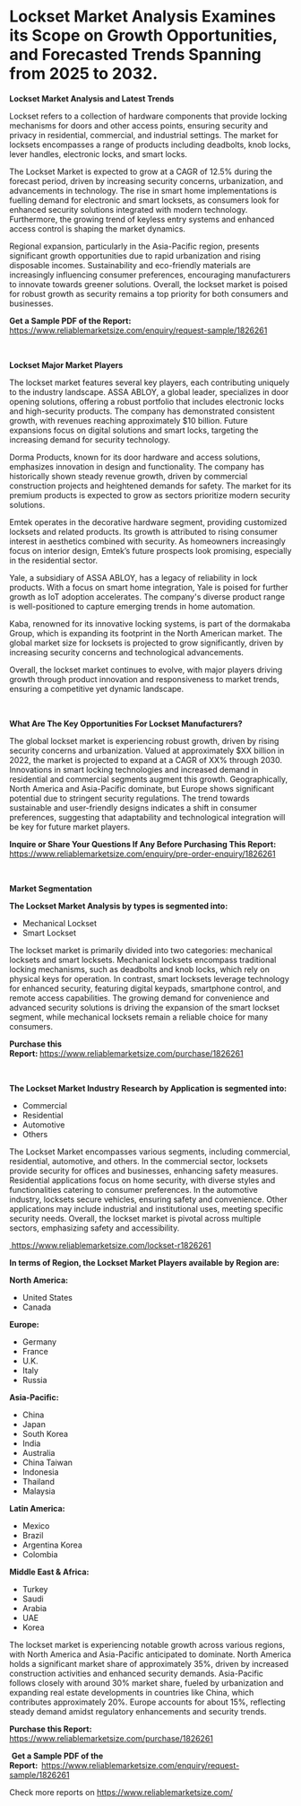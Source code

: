 <p><h1>Lockset Market Analysis Examines its Scope on Growth Opportunities, and Forecasted Trends Spanning from 2025 to 2032.</h1></p><p><strong>Lockset Market Analysis and Latest Trends</strong></p>
<p><p>Lockset refers to a collection of hardware components that provide locking mechanisms for doors and other access points, ensuring security and privacy in residential, commercial, and industrial settings. The market for locksets encompasses a range of products including deadbolts, knob locks, lever handles, electronic locks, and smart locks.</p><p>The Lockset Market is expected to grow at a CAGR of 12.5% during the forecast period, driven by increasing security concerns, urbanization, and advancements in technology. The rise in smart home implementations is fuelling demand for electronic and smart locksets, as consumers look for enhanced security solutions integrated with modern technology. Furthermore, the growing trend of keyless entry systems and enhanced access control is shaping the market dynamics.</p><p>Regional expansion, particularly in the Asia-Pacific region, presents significant growth opportunities due to rapid urbanization and rising disposable incomes. Sustainability and eco-friendly materials are increasingly influencing consumer preferences, encouraging manufacturers to innovate towards greener solutions. Overall, the lockset market is poised for robust growth as security remains a top priority for both consumers and businesses.</p></p>
<p><strong>Get a Sample PDF of the Report:&nbsp;</strong> <a href="https://www.reliablemarketsize.com/enquiry/request-sample/1826261?utm_campaign=2297&utm_medium=2&utm_source=Github&utm_content=ia&utm_term=18022025&utm_id=lockset">https://www.reliablemarketsize.com/enquiry/request-sample/1826261</a></p>
<p>&nbsp;</p>
<p><strong>Lockset Major Market Players</strong></p>
<p><p>The lockset market features several key players, each contributing uniquely to the industry landscape. ASSA ABLOY, a global leader, specializes in door opening solutions, offering a robust portfolio that includes electronic locks and high-security products. The company has demonstrated consistent growth, with revenues reaching approximately $10 billion. Future expansions focus on digital solutions and smart locks, targeting the increasing demand for security technology.</p><p>Dorma Products, known for its door hardware and access solutions, emphasizes innovation in design and functionality. The company has historically shown steady revenue growth, driven by commercial construction projects and heightened demands for safety. The market for its premium products is expected to grow as sectors prioritize modern security solutions.</p><p>Emtek operates in the decorative hardware segment, providing customized locksets and related products. Its growth is attributed to rising consumer interest in aesthetics combined with security. As homeowners increasingly focus on interior design, Emtek’s future prospects look promising, especially in the residential sector.</p><p>Yale, a subsidiary of ASSA ABLOY, has a legacy of reliability in lock products. With a focus on smart home integration, Yale is poised for further growth as IoT adoption accelerates. The company's diverse product range is well-positioned to capture emerging trends in home automation.</p><p>Kaba, renowned for its innovative locking systems, is part of the dormakaba Group, which is expanding its footprint in the North American market. The global market size for locksets is projected to grow significantly, driven by increasing security concerns and technological advancements.</p><p>Overall, the lockset market continues to evolve, with major players driving growth through product innovation and responsiveness to market trends, ensuring a competitive yet dynamic landscape.</p></p>
<p>&nbsp;</p>
<p><strong>What Are The Key Opportunities For Lockset Manufacturers?</strong></p>
<p><p>The global lockset market is experiencing robust growth, driven by rising security concerns and urbanization. Valued at approximately $XX billion in 2022, the market is projected to expand at a CAGR of XX% through 2030. Innovations in smart locking technologies and increased demand in residential and commercial segments augment this growth. Geographically, North America and Asia-Pacific dominate, but Europe shows significant potential due to stringent security regulations. The trend towards sustainable and user-friendly designs indicates a shift in consumer preferences, suggesting that adaptability and technological integration will be key for future market players.</p></p>
<p><strong>Inquire or Share Your Questions If Any Before Purchasing This Report:</strong> <a href="https://www.reliablemarketsize.com/enquiry/pre-order-enquiry/1826261?utm_campaign=2297&utm_medium=2&utm_source=Github&utm_content=ia&utm_term=18022025&utm_id=lockset">https://www.reliablemarketsize.com/enquiry/pre-order-enquiry/1826261</a></p>
<p>&nbsp;</p>
<p><strong>Market Segmentation</strong></p>
<p><strong>The Lockset Market Analysis by types is segmented into:</strong></p>
<p><ul><li>Mechanical Lockset</li><li>Smart Lockset</li></ul></p>
<p><p>The lockset market is primarily divided into two categories: mechanical locksets and smart locksets. Mechanical locksets encompass traditional locking mechanisms, such as deadbolts and knob locks, which rely on physical keys for operation. In contrast, smart locksets leverage technology for enhanced security, featuring digital keypads, smartphone control, and remote access capabilities. The growing demand for convenience and advanced security solutions is driving the expansion of the smart lockset segment, while mechanical locksets remain a reliable choice for many consumers.</p></p>
<p><strong>Purchase this Report:&nbsp;</strong><a href="https://www.reliablemarketsize.com/purchase/1826261?utm_campaign=2297&utm_medium=2&utm_source=Github&utm_content=ia&utm_term=18022025&utm_id=lockset">https://www.reliablemarketsize.com/purchase/1826261</a></p>
<p>&nbsp;</p>
<p><strong>The Lockset Market Industry Research by Application is segmented into:</strong></p>
<p><ul><li>Commercial</li><li>Residential</li><li>Automotive</li><li>Others</li></ul></p>
<p><p>The Lockset Market encompasses various segments, including commercial, residential, automotive, and others. In the commercial sector, locksets provide security for offices and businesses, enhancing safety measures. Residential applications focus on home security, with diverse styles and functionalities catering to consumer preferences. In the automotive industry, locksets secure vehicles, ensuring safety and convenience. Other applications may include industrial and institutional uses, meeting specific security needs. Overall, the lockset market is pivotal across multiple sectors, emphasizing safety and accessibility.</p></p>
<p><a href="https://www.reliablemarketsize.com/lockset-r1826261?utm_campaign=2297&utm_medium=2&utm_source=Github&utm_content=ia&utm_term=18022025&utm_id=lockset">&nbsp;https://www.reliablemarketsize.com/lockset-r1826261</a></p>
<p><strong>In terms of Region, the Lockset Market Players available by Region are:</strong></p>
<p>
    <p> <strong> North America: </strong>
        <ul>
            <li>United States</li>
            <li>Canada</li>
        </ul>
        </p> 
    <p> <strong> Europe: </strong>
        <ul>
            <li>Germany</li>
            <li>France</li>
            <li>U.K.</li>
            <li>Italy</li>
            <li>Russia</li>
        </ul>
        </p> 
    <p> <strong> Asia-Pacific: </strong>
        <ul>
            <li>China</li>
            <li>Japan</li>
            <li>South Korea</li>
            <li>India</li>
            <li>Australia</li>
            <li>China Taiwan</li>
            <li>Indonesia</li>
            <li>Thailand</li>
            <li>Malaysia</li>
        </ul>
        </p> 
    <p> <strong> Latin America: </strong>
        <ul>
            <li>Mexico</li>
            <li>Brazil</li>
            <li>Argentina Korea</li>
            <li>Colombia</li>
        </ul>
        </p> 
    <p> <strong> Middle East & Africa: </strong>
        <ul>
            <li>Turkey</li>
            <li>Saudi</li>
            <li>Arabia</li>
            <li>UAE</li>
            <li>Korea</li>
        </ul>
    </p>
    </p>
<p><p>The lockset market is experiencing notable growth across various regions, with North America and Asia-Pacific anticipated to dominate. North America holds a significant market share of approximately 35%, driven by increased construction activities and enhanced security demands. Asia-Pacific follows closely with around 30% market share, fueled by urbanization and expanding real estate developments in countries like China, which contributes approximately 20%. Europe accounts for about 15%, reflecting steady demand amidst regulatory enhancements and security trends.</p></p>
<p><strong>Purchase this Report: </strong><a href="https://www.reliablemarketsize.com/purchase/1826261?utm_campaign=2297&utm_medium=2&utm_source=Github&utm_content=ia&utm_term=18022025&utm_id=lockset">https://www.reliablemarketsize.com/purchase/1826261</a></p>
<p>&nbsp;<strong>Get a Sample PDF of the Report:&nbsp;&nbsp;</strong><a href="https://www.reliablemarketsize.com/enquiry/request-sample/1826261?utm_campaign=2297&utm_medium=2&utm_source=Github&utm_content=ia&utm_term=18022025&utm_id=lockset">https://www.reliablemarketsize.com/enquiry/request-sample/1826261</a></p>
<p><strong></strong></p>
<p>Check more reports on <a href="https://www.reliablemarketsize.com/?utm_campaign=2297&utm_medium=2&utm_source=Github&utm_content=ia&utm_term=18022025&utm_id=lockset">https://www.reliablemarketsize.com/</a></p>